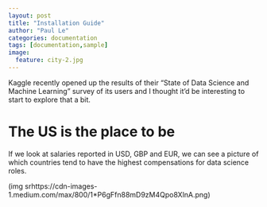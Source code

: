 ```yaml
---
layout: post
title: "Installation Guide"
author: "Paul Le"
categories: documentation
tags: [documentation,sample]
image:
  feature: city-2.jpg
---
```


Kaggle recently opened up the results of their “State of Data Science and Machine Learning” survey of its users and I thought it’d be interesting to start to explore that a bit.

# The US is the place to be

If we look at salaries reported in USD, GBP and EUR, we can see a picture of which countries tend to have the highest compensations for data science roles.

(img srhttps://cdn-images-1.medium.com/max/800/1*P6gFfn88mD9zM4Qpo8XlnA.png)
